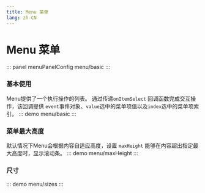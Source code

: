 ```yaml
---
title: Menu 菜单
lang: zh-CN
---
```


<script setup>
import {menuPanelConfig} from '../../components/panel/config'
</script>

# Menu 菜单
::: panel menuPanelConfig
menu/basic
:::

### 基本使用
Menu提供了一个执行操作的列表。
通过传递`onItemSelect` 回调函数完成交互操作，该回调提供 `event`事件对象、`value`选中的菜单项值以及`index`选中的菜单项索引。
::: demo
menu/basic
:::


### 菜单最大高度
默认情况下Menu会根据内容自适应高度，设置 `maxHeight` 能够在内容超出指定最大高度时，显示滚动条。
::: demo
menu/maxHeight
:::


### 尺寸
::: demo
menu/sizes
:::
